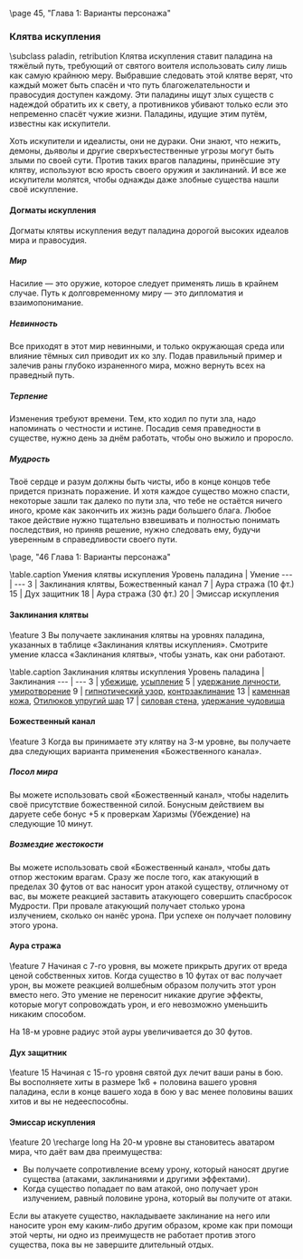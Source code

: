 \page 45, "Глава 1: Варианты персонажа"
### Клятва искупления
\subclass paladin, retribution
Клятва искупления ставит паладина на тяжёлый путь, требующий от святого воителя использовать силу лишь как самую крайнюю меру. Выбравшие следовать этой клятве верят, что каждый может быть спасён и что путь благожелательности и правосудия доступен каждому. Эти паладины ищут злых существ с надеждой обратить их к свету, а противников убивают только если это непременно спасёт чужие жизни. Паладины, идущие этим путём, известны как искупители.

Хоть искупители и идеалисты, они не дураки. Они знают, что нежить, демоны, дьяволы и другие сверхъестественные угрозы могут быть злыми по своей сути. Против таких врагов паладины, принёсшие эту клятву, используют всю ярость своего оружия и заклинаний. И все же искупители молятся, чтобы однажды даже злобные существа нашли своё искупление.

#### Догматы искупления
Догматы клятвы искупления ведут паладина дорогой высоких идеалов мира и правосудия.

##### Мир
Насилие — это оружие, которое следует применять лишь в крайнем случае. Путь к долговременному миру — это дипломатия и взаимопонимание.

##### Невинность
Все приходят в этот мир невинными, и только окружающая среда или влияние тёмных сил приводит их ко злу. Подав правильный пример и залечив раны глубоко израненного мира, можно вернуть всех на праведный путь.

##### Терпение
Изменения требуют времени. Тем, кто ходил по пути зла, надо напоминать о честности и истине. Посадив семя праведности в существе, нужно день за днём работать, чтобы оно выжило и проросло.

##### Мудрость
Твоё сердце и разум должны быть чисты, ибо в конце концов тебе придется признать поражение. И хотя каждое существо можно спасти, некоторые зашли так далеко по пути зла, что тебе не остаётся ничего иного, кроме как закончить их жизнь ради большего блага. Любое такое действие нужно тщательно взвешивать и полностью понимать последствия, но приняв решение, нужно следовать ему, будучи уверенным в справедливости своего пути.

\page, "46 Глава 1: Варианты персонажа"

\table.caption Умения клятвы искупления
Уровень паладина | Умение
--- | ---
3 | Заклинания клятвы, Божественный канал
7 | Аура стража (10 фт.)
15 | Дух защитник
18 | Аура стража (30 фт.)
20 | Эмиссар искупления

#### Заклинания клятвы
\feature 3
Вы получаете заклинания клятвы на уровнях паладина, указанных в таблице «Заклинания клятвы искупления». Смотрите умение класса «Заклинания клятвы», чтобы узнать, как они работают.

\table.caption Заклинания клятвы искупления
Уровень паладина | Заклинания
--- | ---
3 | [убежище](spell.sanctuary), [усыпление](spell.sleep)
5 | [удержание личности](spell.hold_person), [умиротворение](spell.calm_emotions)
9 | [гипнотический узор](spell.hypnotic_pattern), [контрзаклинание](spell.counterspell)
13 | [каменная кожа](spell.stoneskin), [Отилюков упругий шар](spell.Otilukes_resilient_sphere)
17 | [силовая стена](spell.wall_of_force), [удержание чудовища](spell.hold_monster)

#### Божественный канал
\feature 3
Когда вы принимаете эту клятву на 3-м уровне, вы получаете два следующих варианта применения «Божественного канала».

##### Посол мира
Вы можете использовать свой «Божественный канал», чтобы наделить своё присутствие божественной силой. Бонусным действием вы даруете себе бонус +5 к проверкам Харизмы (Убеждение) на следующие 10 минут.

##### Возмездие жестокости
Вы можете использовать свой «Божественный канал», чтобы дать отпор жестоким врагам. Сразу же после того, как атакующий в пределах 30 футов от вас наносит урон атакой существу, отличному от вас, вы можете реакцией заставить атакующего совершить спасбросок Мудрости. При провале атакующий получает столько урона излучением, сколько он нанёс урона. При успехе он получает половину этого урона.

#### Аура стража
\feature 7
Начиная с 7-го уровня, вы можете прикрыть других от вреда ценой собственных хитов. Когда существо в 10 футах от вас получает урон, вы можете реакцией волшебным образом получить этот урон вместо него. Это умение не переносит никакие другие эффекты, которые могут сопровождать урон, и его невозможно уменьшить никаким способом.

На 18-м уровне радиус этой ауры увеличивается до 30 футов.

#### Дух защитник
\feature 15
Начиная с 15-го уровня святой дух лечит ваши раны в бою. Вы восполняете хиты в размере 1к6 + половина вашего уровня паладина, если в конце вашего хода в бою у вас менее половины ваших хитов и вы не недееспособны.

#### Эмиссар искупления
\feature 20
\recharge long
На 20-м уровне вы становитесь аватаром мира, что даёт вам два преимущества:
- Вы получаете сопротивление всему урону, который наносят другие существа (атаками, заклинаниями и другими эффектами).
- Когда существо попадает по вам атакой, оно получает урон излучением, равный половине урона, который вы получите от атаки.

Если вы атакуете существо, накладываете заклинание на него или наносите урон ему каким-либо другим образом, кроме как при помощи этой черты, ни одно из преимуществ не работает против этого существа, пока вы не завершите длительный отдых.
